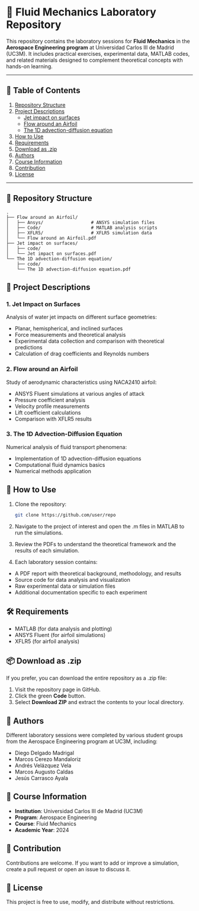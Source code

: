 # 🌊 Fluid Mechanics Laboratory Repository

This repository contains the laboratory sessions for **Fluid Mechanics** in the **Aerospace Engineering program** at Universidad Carlos III de Madrid (UC3M). It includes practical exercises, experimental data, MATLAB codes, and related materials designed to complement theoretical concepts with hands-on learning.

---

## 📑 Table of Contents
1. [Repository Structure](#-repository-structure)
2. [Project Descriptions](#-project-descriptions)
   - [Jet impact on surfaces](#1-jet-impact-on-surfaces)
   - [Flow around an Airfoil](#2-flow-around-an-Airfoil)
   - [The 1D advection-diffusion equation](#3-The-1D-advection-diffusion-equation)
3. [How to Use](#-how-to-use)
4. [Requirements](#-requirements)
5. [Download as .zip](#-Download-as-.zip)
6. [Authors](#-authors)
7. [Course Information](#-course-information)
8. [Contribution](#-contribution)
9. [License](#-license)

---

## 📁 Repository Structure

```
.
├── Flow around an Airfoil/
│   ├── Ansys/                  # ANSYS simulation files
│   ├── Code/                   # MATLAB analysis scripts
│   ├── XFLR5/                  # XFLR5 simulation data
│   └── Flow around an Airfoil.pdf
├── Jet impact on surfaces/
│   ├── code/
│   └── Jet impact on surfaces.pdf
└── The 1D advection-diffusion equation/
    ├── code/
    └── The 1D advection-diffusion equation.pdf
```

## 📂 Project Descriptions

### 1. Jet Impact on Surfaces
Analysis of water jet impacts on different surface geometries:
- Planar, hemispherical, and inclined surfaces
- Force measurements and theoretical analysis
- Experimental data collection and comparison with theoretical predictions
- Calculation of drag coefficients and Reynolds numbers

### 2. Flow around an Airfoil
Study of aerodynamic characteristics using NACA2410 airfoil:
- ANSYS Fluent simulations at various angles of attack
- Pressure coefficient analysis
- Velocity profile measurements
- Lift coefficient calculations
- Comparison with XFLR5 results

### 3. The 1D Advection-Diffusion Equation
Numerical analysis of fluid transport phenomena:
- Implementation of 1D advection-diffusion equations
- Computational fluid dynamics basics
- Numerical methods application

## 🚀 How to Use
1. Clone the repository:
   ```bash
   git clone https://github.com/user/repo
   ```
2. Navigate to the project of interest and open the .m files in MATLAB to run the simulations.

3. Review the PDFs to understand the theoretical framework and the results of each simulation.

4. Each laboratory session contains:
- A PDF report with theoretical background, methodology, and results
- Source code for data analysis and visualization
- Raw experimental data or simulation files
- Additional documentation specific to each experiment

## 🛠️ Requirements

- MATLAB (for data analysis and plotting)
- ANSYS Fluent (for airfoil simulations)
- XFLR5 (for airfoil analysis)

## 📦 Download as .zip
If you prefer, you can download the entire repository as a .zip file:

1. Visit the repository page in GitHub.
2. Click the green **Code** button.
3. Select **Download ZIP** and extract the contents to your local directory.


## 👥 Authors

Different laboratory sessions were completed by various student groups from the Aerospace Engineering program at UC3M, including:
- Diego Delgado Madrigal
- Marcos Cerezo Mandaloriz
- Andrés Velázquez Vela
- Marcos Augusto Caldas
- Jesús Carrasco Ayala

## 📘 Course Information

- **Institution**: Universidad Carlos III de Madrid (UC3M)
- **Program**: Aerospace Engineering
- **Course**: Fluid Mechanics
- **Academic Year**: 2024

## 🤝 Contribution
Contributions are welcome. If you want to add or improve a simulation, create a pull request or open an issue to discuss it.

## 📄 License
This project is free to use, modify, and distribute without restrictions.

